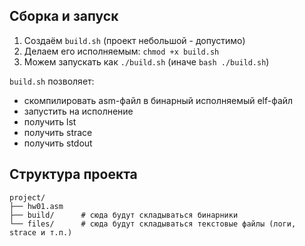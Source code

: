 ## Сборка и запуск

1. Создаём `build.sh` (проект небольшой - допустимо)
2. Делаем его исполняемым: `chmod +x build.sh`
3. Можем запускать как `./build.sh` (иначе `bash ./build.sh`)

`build.sh` позволяет:
- скомпилировать asm-файл в бинарный исполняемый elf-файл
- запустить на исполнение
- получить lst
- получить strace
- получить stdout


## Структура проекта

```
project/
├── hw01.asm
├── build/      # сюда будут складываться бинарники
└── files/      # сюда будут складываться текстовые файлы (логи, strace и т.п.)
```